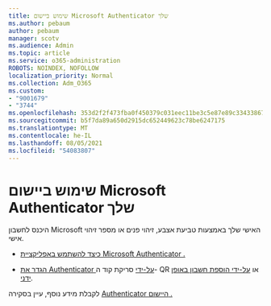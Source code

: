 ```yaml
---
title: שימוש ביישום Microsoft Authenticator שלך
ms.author: pebaum
author: pebaum
manager: scotv
ms.audience: Admin
ms.topic: article
ms.service: o365-administration
ROBOTS: NOINDEX, NOFOLLOW
localization_priority: Normal
ms.collection: Adm_O365
ms.custom:
- "9001679"
- "3744"
ms.openlocfilehash: 353d2f2f473fba0f450379c031eec11be3c5e87e89c33433867818c22090be79
ms.sourcegitcommit: b5f7da89a650d2915dc652449623c78be6247175
ms.translationtype: MT
ms.contentlocale: he-IL
ms.lasthandoff: 08/05/2021
ms.locfileid: "54083807"
---
```

# <a name="using-the-microsoft-authenticator-app"></a>שימוש ביישום Microsoft Authenticator שלך

היכנס לחשבון Microsoft האישי שלך באמצעות טביעת אצבע, זיהוי פנים או מספר זיהוי אישי.

- [כיצד להשתמש באפליקציית Microsoft Authenticator .](https://support.microsoft.com/help/4026727/microsoft-account-how-to-use-the-microsoft-authenticator-app) 

- [הגדר את Authenticator על-ידי](https://docs.microsoft.com/azure/active-directory/user-help/security-info-setup-auth-app) סריקת קוד ה- QR או [על-ידי הוספת חשבון באופן ידני](https://docs.microsoft.com/azure/active-directory/user-help/user-help-auth-app-add-account-manual).  

לקבלת מידע נוסף, עיין בסקירה [Authenticator היישום .](https://docs.microsoft.com/azure/active-directory/user-help/user-help-auth-app-overview)
